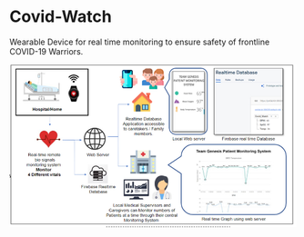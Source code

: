 # Covid-Watch
Wearable Device for real time monitoring to ensure safety of frontline COVID-19 Warriors.

![](images/image_project.jpg)
